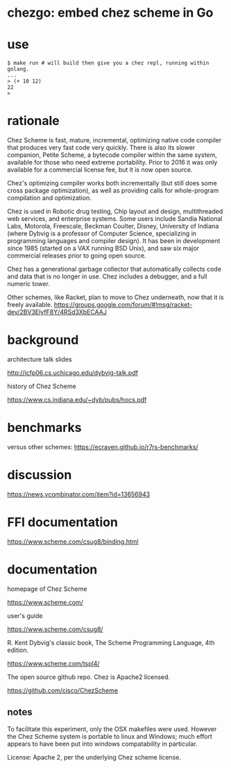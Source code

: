 chezgo: embed chez scheme in Go
======

# use

~~~
$ make run # will build then give you a chez repl, running within golang.
...
> (+ 10 12)
22
> 
~~~

# rationale

Chez Scheme is fast, mature, incremental, optimizing native code compiler that produces very fast code very quickly. There is also its slower companion, Petite Scheme, a bytecode compiler within the same system, available for those who need extreme portability. Prior to 2016 it was only available for a commercial license fee, but it is now open source.

Chez's optimizing compiler works both incrementally (but still does some cross package optimization), as well as providing calls for whole-program compilation and optimization.

Chez is used in Robotic drug testing, Chip layout and design, multithreaded web services, and enterprise systems. Some users include Sandia National Labs, Motorola, Freescale, Beckman Coulter, Disney, University of Indiana (where Dybvig is a professor of Computer Science, specializing in programming languages and compiler design). It has been in development since 1985 (started on a VAX running BSD Unix), and saw six major commercial releases prior to going open source.

Chez has a generational garbage collector that automatically collects code and data that is no longer in use. Chez includes a debugger, and a full numeric tower.

Other schemes, like Racket, plan to move to Chez underneath, now that it is freely available. https://groups.google.com/forum/#!msg/racket-dev/2BV3ElyfF8Y/4RSd3XbECAAJ

# background

architecture talk slides

http://icfp06.cs.uchicago.edu/dybvig-talk.pdf

history of Chez Scheme

https://www.cs.indiana.edu/~dyb/pubs/hocs.pdf

# benchmarks

versus other schemes: https://ecraven.github.io/r7rs-benchmarks/

# discussion

https://news.ycombinator.com/item?id=13656943

# FFI documentation

https://www.scheme.com/csug8/binding.html

# documentation

homepage of Chez Scheme

https://www.scheme.com/

user's guide

https://www.scheme.com/csug8/


R. Kent Dybvig's classic book, The Scheme Programming Language, 4th edition.

https://www.scheme.com/tspl4/

The open source github repo. Chez is Apache2 licensed.

https://github.com/cisco/ChezScheme


notes
-----

To facilitate this experiment, only the OSX makefiles were used. However
the Chez Scheme system is portable to linux and Windows; much effort
appears to have been put into windows compatability in particular.


License: Apache 2, per the underlying Chez scheme license.
